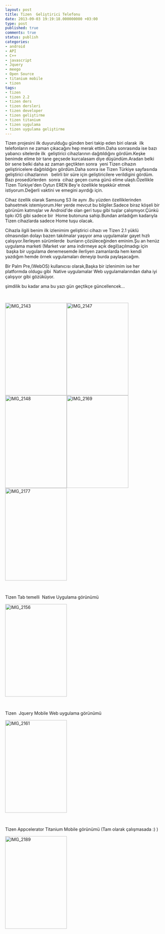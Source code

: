 ```yaml
---
layout: post
title: Tizen  Geliştirici Telefonu
date: 2013-09-03 19:19:18.000000000 +03:00
type: post
published: true
comments: true
status: publish
categories:
- android
- API
- C++
- javascript
- Jquery
- meego
- Open Source
- titanium mobile
- tizen
tags:
- tizen
- tizen 2.2
- tizen ders
- tizen dersleri
- tizen developer
- tizen geliştirme
- tizen titanium
- tizen uygulama
- tizen uygulama geliştirme
---
```

<p>Tizen projesini ilk duyurulduğu günden beri takip eden biri olarak  ilk telefonların ne zaman çıkacağını hep merak ettim.Daha sonrasında ise bazı yabancı sitelerde ilk  geliştirici cihazlarının dağıtıldığını gördüm.Keşke benimde elime bir tane geçsede kurcalasam diye düşündüm.Aradan belki bir sene belki daha az zaman geçtikten sonra  yeni Tizen cihazın geliştiricelere dağıtıldığını gördüm.Daha sonra ise Tizen Türkiye sayfasında geliştirici cihazlarının   belirli bir süre için geliştiricilere verildigini gördüm. Bazı prosedürlerden  sonra  cihaz geçen cuma günü elime ulaştı.Özellikle Tizen Türkiye'den Oytun EREN Bey'e özellikle teşekkür etmek istiyorum.Değerli vaktini ve emegini ayırdığı için.</p>
<p>Cihaz özellik olarak Samsung S3 ile aynı .Bu yüzden özelliklerinden bahsetmek istemiyorum.Her yerde mevcut bu bilgiler.Sadece biraz köşeli bir görünüm katmışlar ve Android'de olan geri tuşu gibi tuşlar çalışmıyor.Çünkü tıpkı iOS gibi sadece bir  Home butonuna sahip.Bundan anladığım kadarıyla Tizen cihazlarda sadece Home tuşu olacak.</p>
<p>Cihazla ilgili benim ilk izlenimim geliştirici cihazı ve Tizen 2.1 yüklü olmasından dolayı bazen takılmalar yaşıyor ama uygulamalar gayet hızlı çalışıyor.İlerleyen sürümlerde  bunların çözüleceğinden eminim.Şu an henüz uygulama marketi (Market var ama indirmeye açık degil)açılmadıgı için  başka bir uygulama denemesemde ilerliyen zamanlarda hem kendi yazdığım hemde örnek uygulamaları deneyip burda paylaşacağım.</p>
<p>Bir Palm Pre,(WebOS) kullanıcısı olarak,Başka bir izlenimim ise her platformda oldugu gibi  Native uygulamalar Web uygulamalarından daha iyi çalışıyor gibi gözüküyor.</p>
<p>şimdilik bu kadar ama bu yazı gün geçtikçe güncellencek...</p>
<p>&nbsp;</p>
<p><a href="http://nazirdogan.files.wordpress.com/2013/09/img_2143.jpg"><img class="alignnone size-medium wp-image-71" alt="IMG_2143" src="{{ site.baseurl }}/assets/img_2143.jpg?w=200" width="200" height="300" /><a href="http://nazirdogan.files.wordpress.com/2013/09/img_2147.jpg"><img class="alignnone size-medium wp-image-72" alt="IMG_2147" src="{{ site.baseurl }}/assets/img_2147.jpg?w=200" width="200" height="300" /></a> <a href="http://nazirdogan.files.wordpress.com/2013/09/img_2148.jpg"><img class="alignnone size-medium wp-image-73" alt="IMG_2148" src="{{ site.baseurl }}/assets/img_2148.jpg?w=200" width="200" height="300" /><a href="http://nazirdogan.files.wordpress.com/2013/09/img_2169.jpg"><img class="alignnone size-medium wp-image-74" alt="IMG_2169" src="{{ site.baseurl }}/assets/img_2169.jpg?w=200" width="200" height="300" /><a href="http://nazirdogan.files.wordpress.com/2013/09/img_2177.jpg"><img class="alignnone size-medium wp-image-75" alt="IMG_2177" src="{{ site.baseurl }}/assets/img_2177.jpg?w=200" width="200" height="300" /></a></a></a></a></p>
<p>&nbsp;</p>
<p>Tizen Tab temelli  Native Uygulama görünümü</p>
<p><a href="http://nazirdogan.files.wordpress.com/2013/09/img_2156.jpg"><img class="alignnone size-medium wp-image-77" alt="IMG_2156" src="{{ site.baseurl }}/assets/img_2156.jpg?w=200" width="200" height="300" /></a></p>
<p>&nbsp;</p>
<p>Tizen  Jquery Mobile Web uygulama görünümü</p>
<p><a href="http://nazirdogan.files.wordpress.com/2013/09/img_2161.jpg"><img class="alignnone size-medium wp-image-78" alt="IMG_2161" src="{{ site.baseurl }}/assets/img_2161.jpg?w=200" width="200" height="300" /></a></p>
<p>&nbsp;</p>
<p>Tizen Appcelerator Titanium Mobile görünümü (Tam olarak çalışmasada :) )</p>
<p><a href="http://nazirdogan.files.wordpress.com/2013/09/img_2189.jpg"><img class="alignnone size-medium wp-image-79" alt="IMG_2189" src="{{ site.baseurl }}/assets/img_2189.jpg?w=200" width="200" height="300" /></a></p>
